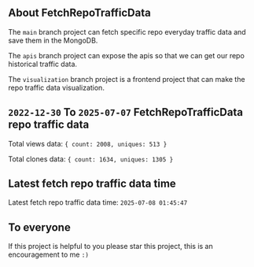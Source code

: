 ## About FetchRepoTrafficData

The `main` branch project can fetch specific repo everyday traffic data and save them in the MongoDB.

The `apis` branch project can expose the apis so that we can get our repo historical traffic data.

The `visualization` branch project is a frontend project that can make the repo traffic data visualization.

## `2022-12-30` To `2025-07-07` FetchRepoTrafficData repo traffic data

Total views data: `{ count: 2008, uniques: 513 }`

Total clones data: `{ count: 1634, uniques: 1305 }`

## Latest fetch repo traffic data time

Latest fetch repo traffic data time: `2025-07-08 01:45:47`

## To everyone

If this project is helpful to you please star this project, this is an encouragement to me `:)`



